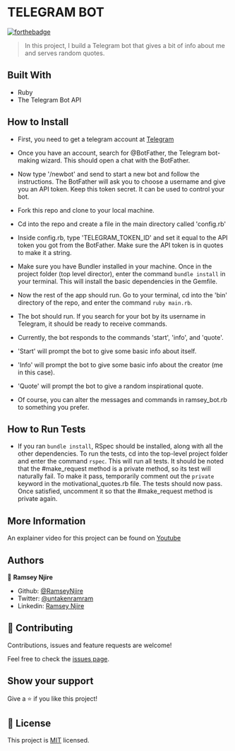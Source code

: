 # TELEGRAM BOT


[![forthebadge](https://forthebadge.com/images/badges/made-with-ruby.svg)](https://forthebadge.com)

> In this project, I build a Telegram bot that gives a bit of info about me and serves random quotes.

## Built With

- Ruby
- The Telegram Bot API

## How to Install
- First, you need to get a telegram account at [Telegram](https://web.telegram.org)
- Once you have an account, search for @BotFather, the Telegram bot-making wizard. This should open a chat with the BotFather.
- Now type '/newbot' and send to start a new bot and follow the instructions. The BotFather will ask you to choose a username and give you an API token. Keep this token secret. It can be used to control your bot.
- Fork this repo and clone to your local machine.
- Cd into the repo and create a file in the main directory called 'config.rb'
- Inside config.rb, type 'TELEGRAM_TOKEN_ID' and set it equal to the API token you got from the BotFather. Make sure the API token is in quotes to make it a string.

- Make sure you have Bundler installed in your machine. Once in the project folder (top level director), enter the command `bundle install` in your terminal. This will install the basic dependencies in the Gemfile.

- Now the rest of the app should run. Go to your terminal, cd into the 'bin' directory of the repo, and enter the command `ruby main.rb`.

- The bot should run. If you search for your bot by its username in Telegram, it should be ready to receive commands. 

- Currently, the bot responds to the commands 'start', 'info', and 'quote'. 

- 'Start' will prompt the bot to give some basic info about itself.

- 'Info' will prompt the bot to give some basic info about the creator (me in this case).

- 'Quote' will prompt the bot to give a random inspirational quote.

- Of course, you can alter the messages and commands in ramsey_bot.rb to something you prefer.


## How to Run Tests

- If you ran `bundle install`, RSpec should be installed, along with all the other dependencies. To run the tests, cd into the top-level project folder and enter the command `rspec`. This will run all tests. It should be noted that the #make_request method is a private method, so its test will naturally fail. To make it pass, temporarily comment out the `private` keyword in the motivational_quotes.rb file. The tests should now pass. Once satisfied, uncomment it so that the #make_request method is private again.

## More Information

An explainer video for this project can be found on [Youtube](https://youtu.be/6JMy82_KKNQ)

## Authors

👤 **Ramsey Njire**

- Github: [@RamseyNjire](https://github.com/RamseyNjire)
- Twitter: [@untakenramram](https://twitter.com/untakenramram)
- Linkedin: [Ramsey Njire](https://www.linkedin.com/in/ramsey-njire-51984931/)


## 🤝 Contributing

Contributions, issues and feature requests are welcome!

Feel free to check the [issues page](issues/).

## Show your support

Give a ⭐️ if you like this project!

## 📝 License

This project is [MIT](lic.url) licensed.
